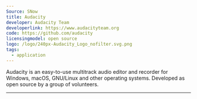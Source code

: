```yaml
---
Source: SNow
title: Audacity
developer: Audacity Team
developerlink: https://www.audacityteam.org
code: https://github.com/audacity
licensingmodel: open source
logo: /logo/240px-Audacity_Logo_nofilter.svg.png
tags:
  - application
---
```


Audacity is an easy-to-use multitrack audio editor and recorder for Windows, macOS, GNU/Linux and other operating systems.
Developed as open source by a group of volunteers.

---
